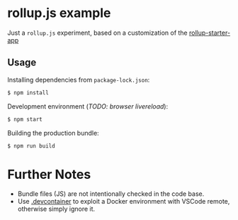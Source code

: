 # rollup.js example

Just a `rollup.js` experiment, based on a customization of the [rollup-starter-app](https://github.com/rollup/rollup-starter-app)

## Usage

Installing dependencies from `package-lock.json`:

```bash
$ npm install
```

Development environment (_TODO: browser livereload_):

```bash
$ npm start
```

Building the production bundle:

```bash
$ npm run build
```

# Further Notes

* Bundle files (JS) are not intentionally checked in the code base.
* Use [.devcontainer](.devcontainer) to exploit a Docker environment with VSCode remote, otherwise simply ignore it.
